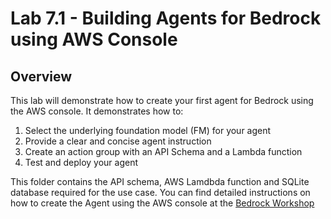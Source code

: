 # Lab 7.1 - Building Agents for Bedrock using AWS Console

## Overview
This lab will demonstrate how to create your first agent for Bedrock using the AWS console.
It demonstrates how to:
1. Select the underlying foundation model (FM) for your agent 
2. Provide a clear and concise agent instruction 
3. Create an action group with an API Schema and a Lambda function 
4. Test and deploy your agent

This folder contains the API schema, AWS Lamdbda function and SQLite database required for the use case.
You can find detailed instructions on how to create the Agent using the AWS console at the [Bedrock Workshop](https://catalog.us-east-1.prod.workshops.aws/workshops/a4bdb007-5600-4368-81c5-ff5b4154f518/en-US/90-agents)